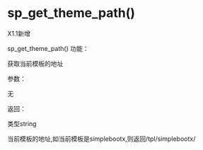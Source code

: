 # sp_get_theme_path()

X1.1新增

sp_get_theme_path()
功能：

获取当前模板的地址



参数：

无



返回：

类型string

当前模板的地址,如当前模板是simplebootx,则返回/tpl/simplebootx/